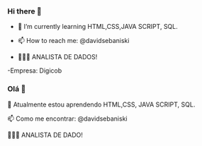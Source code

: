 ### Hi there 👋



- 🌱 I’m currently learning HTML,CSS,JAVA SCRIPT, SQL.


- 📫 How to reach me: @davidsebaniski

- 👷🏽‍♂️ ANALISTA DE DADOS!

-Empresa: Digicob 






### Olá 👋


🌱 Atualmente estou aprendendo HTML,CSS, JAVA SCRIPT, SQL.

📫 Como me encontrar: @davidsebaniski

👷🏽‍♂️ ANALISTA DE DADO!
